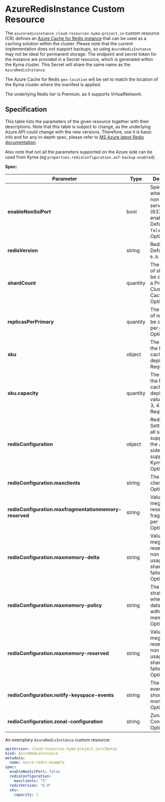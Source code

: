 # AzureRedisInstance Custom Resource

The `azureredisinstance.cloud-resources.kyma-project.io` custom resource (CR) defines an
[Azure Cache for Redis instance](https://azure.microsoft.com/en-us/products/cache) that can be used as a caching solution within the cluster. 
Please note that the current implementation does not support backups, so using `AzureRedisInstance` may not be ideal 
for permanent storage. The endpoint and secret token for the instance are provided
in a Secret resource, which is generated within the Kyma cluster. This Secret will share the same name as the `AzureRedisInstance`.

The Azure Cache for Redis `geo-location` will be set to match the location of the Kyma cluster where the manifest is applied.

The underlying Redis tier is Premium, as it supports VirtualNetwork.

## Specification <!-- {docsify-ignore} -->
This table lists the parameters of the given resource together with their descriptions. Note that this table is subject
to change, as the underlying Azure API could change with the new versions. Therefore, use it is basic info and for any
in-depth spec, please refer to [MS Azure latest Redis documentation](https://learn.microsoft.com/en-us/rest/api/redis/redis/create). 

Also note that not all the parameters supported on the Azure side can be used from Kyma 
(eg `properties.redisConfiguration.aof-backup-enabled`).

**Spec:**

| Parameter                                              | Type     | Description                                                                                       |
|--------------------------------------------------------|----------|---------------------------------------------------------------------------------------------------|
| **enableNonSslPort**                                   | bool     | Specifies whether the non-ssl Redis server port (6379) is enabled. Defaults to `false`. Optional. |
| **redisVersion**                                       | string   | Redis version. Defaults to `6.0`. Optional.                                                       |
| **shardCount**                                         | quantity | The number of shards to be created on a Premium Cluster Cache. Optional.                          |
| **replicasPerPrimary**                                 | quantity | The number of replicas to be created per primary. Optional.                                       |                              
| **sku**                                                | object   | The SKU of the Redis cache to deploy. Required.                                                   |
| **sku.capacity**                                       | quantity | The size of the Redis cache to deploy. Valid values: 1, 2, 3, 4. Required.                        |
| **redisConfiguration**                                 | object   | Redis Settings. Not all settings supported on the Azure side are supported in Kyma. Optional.     |
| **redisConfiguration.maxclients**                      | string   | The max clients config. Optional.                                                                 |
| **redisConfiguration.maxfragmentationmemory-reserved** | string   | Value in megabytes reserved for fragmentation per shard. Optional.                                |
| **redisConfiguration.maxmemory-delta**                 | string   | Value in megabytes reserved for non-cache usage per shard e.g. failover. Optional.                |
| **redisConfiguration.maxmemory-policy**                | string   | The eviction strategy used when your data won't fit within its memory limit. Optional.            |
| **redisConfiguration.maxmemory-reserved**              | string   | Value in megabytes reserved for non-cache usage per shard e.g. failover. Optional.                |
| **redisConfiguration.notify-keyspace-events**          | string   | The keyspace events which should be monitored. Optional.                                          |
| **redisConfiguration.zonal-configuration**             | string   | Zonal Configuration. Optional.                                                                    |

An exemplary `AzureRedisInstance` custom resource:

```yaml
apiVersion: cloud-resources.kyma-project.io/v1beta1
kind: AzureRedisInstance
metadata:
  name: azure-redis-example
spec:
  enableNonSslPort: false
  redisConfiguration:
    maxclients: "5"
  redisVersion: "6.0"
  sku:
    capacity: 1
```




